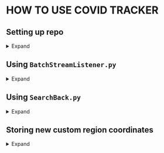 # HOW TO USE COVID TRACKER

## Setting up repo
<details>
 <summary>Expand</summary>
 
1. Clone repo
```
git clone https://github.com/lc5415/COVIDTracker.git
```
2. create virtualenv with requirements
```
cd TweetSearch
python3 -m venv tweetCOVID
source tweetCOVID/bin/activate
pip install -r requirements.txt
```
</details>

## Using `BatchStreamListener.py`
<details>
 <summary>Expand</summary>
 
This script can be used to start a stream with a given set of keywords and a directory output. Each 10,000 tweets will be stored in separate json files within the output directory. If no output directory is given the results will be stored in `StreamDir/`. For help with script commands type: `BatchStreamListener.py -h` in your command line.
Options are:
  * `--keyword, -k`: (no default) keywords to search for can be a single word or a list.
  * `--output, -o`: (default: StreamDir/) Output directory to store results
  * `--verbose, -v`: (default: False) whether output should be verbose or not (if verbose, tweet creation time and text will be displayed)
  * `--batch-size, -bs`: (default: 10000) Number of tweets to store in each individual file 
  * `--location, -l`: (no default) [type: string] Name of a region that has been stored in RegionCoords.json. To learn how to add a region to RegionCoords.json read further down.
  * `--coordinates, -cord`: (no default)[type: float][format: [SWlongitude SWlatitute NElongitude NElatitude]x (as many region as you want to track)] Custom region defined by polygon coordinates to track. You should give coordinates of the southwest corner first and then the coordinates or the northeast corner as this is the required format by the Twitter API.

Example coordinates are:
```
    LOCATIONS = [-124.7771694, 24.520833, -66.947028, 49.384472,        # Contiguous US
                 -164.639405, 58.806859, -144.152365, 71.76871,         # Alaska
                 -160.161542, 18.776344, -154.641396, 22.878623]        # Hawaii
```

* Run Tweet Batch sampler
```
python BatchStreamListener.py --keyword key1 key2 ... keyN --output OutputDirName --batch-size 10000 --verbose --location london 
```
Stop the stream anytime by clicking CTRL-C. Now your data has been loaded in the output directory. To load the json files in python:
### Loading results in python/jupyter notebook
Just input the right output directory
```
import os
import json
import pandas as pd

tweets = []
filedir = "OUTPUT_DIRECTORY"
for file in os.listdir(filedir):    
    for tweet in open(os.path.join(filedir,file), 'r'):
        tweets.append(json.loads(tweet))

tweets = pd.DataFrame(tweets)
```
</details>

## Using `SearchBack.py`
<details>
 <summary>Expand</summary>
 
This script can be used to search for tweets (limited to 1% of all Twitter) that contain a certain keyword or a certain location. Similarly to `BatchStreamListener.py`, this script can be called from the command line with a few options.
By default, the script will look for 10,000 tweets that contain the teerm "covid" (case insensitive) and store the results in a csv file in the directory BackSearch/ in the file SomeKeywords.json
Options are:
  * `--query, -q`: (no default) query to start search. Please read [Twitter standard search operators](https://developer.twitter.com/en/docs/tweets/rules-and-filtering/overview/standard-operators) before starting a search. An understanding of [the order of precedence of logical operators](https://www.bouraspage.com/repository/algorithmic-thinking/what-is-the-order-of-precedence-of-logical-operators) help.
  * `--output, -o`: (default: BackSearch) Output directory to store results
  * `--file, -f`: (default: SomeKeywords), File name of json file where all search results will be stored
  * `--output-format, -of`: (default: json)[other options csv] if csv option is called, the search output will be stored in a csv file in addition to the json file.
  * `--amount, -a`: (default: 10000), Number of tweets to search 
  * `--include-retweets, -rt`: (default: False) whether to include retweets in search results or not. 

* Run `SearchBack.py`
```
python SearchBack.py --query "(key1 AND key2) OR key3 -key4)" --output OutputDirName --file OutputFileName --amount 10000 --include-retweets 
```

Many queries are possible as well as filtering of retweets or selecting only tweets in certain languages. __Some example searches:__
```
# tweets containining the terms trump OR sanders AND covid
-q "(trump OR sanders) AND covid" -a 1000 
# tweets containing either of these symptoms, 'loss of smell' will match exactly loss of smell and lang:en will ensure we only get tweets in english
-q "cough OR cold OR symptom OR symptoms OR fever OR 'loss of smell' lang:en"

```

### To load the output file from `SearchBack.py`

```
import pandas as pd
import json

tweets = pd.read_json("path/to/file.json", lines = True)
```
</details>

## Storing new custom region coordinates
<details>
 <summary>Expand</summary>
 
Twitter has a strict format for location search. To make it easier to track any custom region I have made a script (`DumpingGeoJSONs.py`). The script should be run from the command window. The script will prompt you to enter a region name and thereafter GeoJSON file (raw). The workflow is as follows, go to [http://geojson.io/](http://geojson.io/), select a custom a region in the world map. Then copy the raw json text from the right panel and paste it in the command prompt once you are requested to do so.
Now your new custom region will be stored in the file `RegionCoords.json`, if the file does not exist it will be created.
</details>
